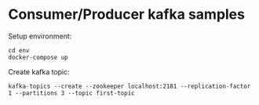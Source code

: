 Consumer/Producer kafka samples
========

Setup environment:
```
cd env
docker-compose up
```

Create kafka topic:
```
kafka-topics --create --zookeeper localhost:2181 --replication-factor 1 --partitions 3 --topic first-topic
```
